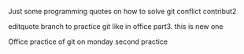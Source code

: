 Just some programming quotes on how to solve git conflict contribut2

editquote branch to practice git like in office part3. this is new one

Office practice of git on monday
second practice